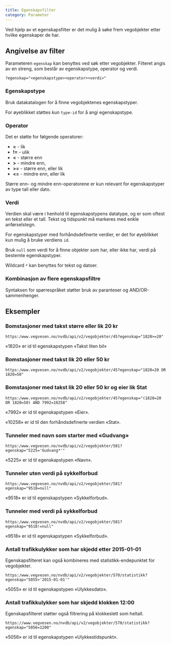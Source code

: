 ```yaml
---
title: Egenskapsfilter
category: Parameter
---
```


Ved hjelp av et egenskapsfilter er det mulig å søke frem vegobjekter etter hvilke egenskaper de har.

## Angivelse av filter

Parameteren `egenskap` kan benyttes ved søk etter vegobjekter. Filteret angis av en streng, som består av egenskapstype, operator og verdi.

```
?egenskap="<egenskapstype><operator><verdi>"
```


### Egenskapstype

Bruk datakatalogen for å finne vegobjektenes egenskapstyper.

For øyeblikket støttes _kun_ `type-id` for å angi egenskapstype.

### Operator

Det er støtte for følgende operatorer:


* **=** - lik
* **!=** - ulik
* **<** - større enn
* **>** - mindre enn,
* **>=** - større enn, eller lik
* **<=** - mindre enn, eller lik

Større enn- og mindre enn-operatorene er kun relevant for egenskapstyper av type tall eller dato.

### Verdi

Verdien skal være i henhold til egenskapstypens datatype, og er som oftest en tekst eller et tall. Tekst og tidspunkt må markeres med enkle anførselstegn.

For egenskapstyper med forhåndsdefinerte verdier, er det for øyeblikket kun mulig å bruke verdiens `id`.

Bruk `null` som verdi for å finne objekter som har, eller ikke har, verdi på bestemte egenskapstyper.

Wildcard `*` kan benyttes for tekst og datoer.

### Kombinasjon av flere egenskapsfiltre

Syntaksen for spørrespråket støtter bruk av paranteser og AND/OR-sammenhenger.

## Eksempler

### Bomstasjoner med takst større eller lik 20 kr

```
https:/www.vegvesen.no/nvdb/api/v2/vegobjekter/45?egenskap="1820>=20"
```


«1820» er id til egenskapstypen «Takst liten bil»

### Bomstasjoner med takst lik 20 eller 50 kr

```
https:/www.vegvesen.no/nvdb/api/v2/vegobjekter/45?egenskap="1820=20 OR 1820=50"
```


### Bomstasjoner med takst lik 20 eller 50 kr og eier lik Stat

```
https:/www.vegvesen.no/nvdb/api/v2/vegobjekter/45?egenskap="(1820=20 OR 1820=50) AND 7992=10258"
```


«7992» er id til egenskapstypen «Eier».

«10258» er id til den forhåndsdefinerte verdien «Stat».

### Tunneler med navn som starter med «Gudvang»

```
https:/www.vegvesen.no/nvdb/api/v2/vegobjekter/581?egenskap="5225='Gudvang*'"
```


«5225» er id til egenskapstypen «Navn».

### Tunneler uten verdi på sykkelforbud

```
https:/www.vegvesen.no/nvdb/api/v2/vegobjekter/581?egenskap="9518=null"
```


«9518» er id til egenskapstypen «Sykkelforbud».

### Tunneler med verdi på sykkelforbud

```
https:/www.vegvesen.no/nvdb/api/v2/vegobjekter/581?egenskap="9518!=null"
```


«9518» er id til egenskapstypen «Sykkelforbud».

### Antall trafikkulykker som har skjedd etter 2015-01-01

Egenskapsfilteret kan også kombineres med statistikk-endepunktet for vegobjekter.

```
https:/www.vegvesen.no/nvdb/api/v2/vegobjekter/570/statistikk?egenskap="5055>'2015-01-01'"
```


«5055» er id til egenskapstypen «Ulykkesdato».

### Antall trafikkulykker som har skjedd klokken 12:00

Egenskapsfilteret støtter også filtrering på klokkeslett som heltall.

```
https://www.vegvesen.no/nvdb/api/v2/vegobjekter/570/statistikk?egenskap="5056=1200"
```


«5056» er id til egenskapstypen «Ulykkestidspunkt».
